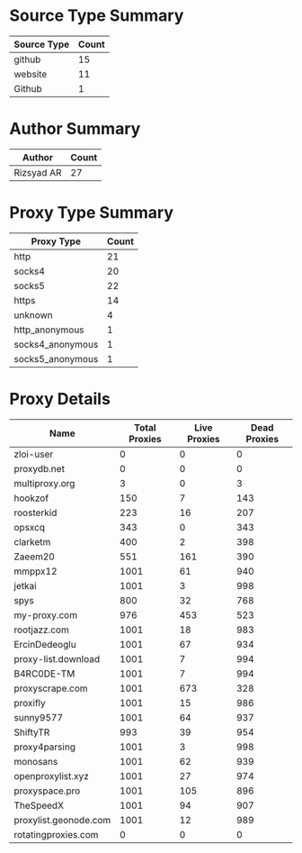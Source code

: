 # Source Type Summary

| Source Type | Count |
|-------------|-------|
| github | 15 |
| website | 11 |
| Github | 1 |


# Author Summary

| Author | Count |
|--------|-------|
| Rizsyad AR | 27 |


# Proxy Type Summary

| Proxy Type | Count |
|------------|-------|
| http | 21 |
| socks4 | 20 |
| socks5 | 22 |
| https | 14 |
| unknown | 4 |
| http_anonymous | 1 |
| socks4_anonymous | 1 |
| socks5_anonymous | 1 |


# Proxy Details

| Name | Total Proxies | Live Proxies | Dead Proxies |
|------|---------------|--------------|---------------|
| zloi-user | 0 | 0 | 0 |
| proxydb.net | 0 | 0 | 0 |
| multiproxy.org | 3 | 0 | 3 |
| hookzof | 150 | 7 | 143 |
| roosterkid | 223 | 16 | 207 |
| opsxcq | 343 | 0 | 343 |
| clarketm | 400 | 2 | 398 |
| Zaeem20 | 551 | 161 | 390 |
| mmppx12 | 1001 | 61 | 940 |
| jetkai | 1001 | 3 | 998 |
| spys | 800 | 32 | 768 |
| my-proxy.com | 976 | 453 | 523 |
| rootjazz.com | 1001 | 18 | 983 |
| ErcinDedeoglu | 1001 | 67 | 934 |
| proxy-list.download | 1001 | 7 | 994 |
| B4RC0DE-TM | 1001 | 7 | 994 |
| proxyscrape.com | 1001 | 673 | 328 |
| proxifly | 1001 | 15 | 986 |
| sunny9577 | 1001 | 64 | 937 |
| ShiftyTR | 993 | 39 | 954 |
| proxy4parsing | 1001 | 3 | 998 |
| monosans | 1001 | 62 | 939 |
| openproxylist.xyz | 1001 | 27 | 974 |
| proxyspace.pro | 1001 | 105 | 896 |
| TheSpeedX | 1001 | 94 | 907 |
| proxylist.geonode.com | 1001 | 12 | 989 |
| rotatingproxies.com | 0 | 0 | 0 |
